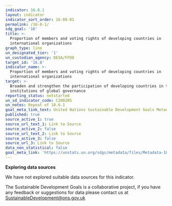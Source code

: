 ```yaml
---
indicator: 16.8.1
layout: indicator
indicator_sort_order: 16-08-01
permalink: /16-8-1/
sdg_goal: '16'
title: >-
  Proportion of members and voting rights of developing countries in
  international organizations
graph_type: line
un_designated_tier: '1'
un_custodian_agency: DESA/FFDO
target_id: '16.8'
indicator_name: >-
  Proportion of members and voting rights of developing countries in
  international organizations
target: >-
  Broaden and strengthen the participation of developing countries in the
  institutions of global governance
reporting_status: notstarted
un_sd_indicator_code: C200205
un_notes: Repeat of 10.6.1
goal_meta_link_text: United Nations Sustainable Development Goals Metadata (pdf 1361kB)
published: true
source_active_1: true
source_url_text_1: Link to Source
source_active_2: false
source_url_text_2: Link to Source
source_active_3: false
source_url_3: Link to Source
data_non_statistical: false
goal_meta_link: 'https://unstats.un.org/sdgs/metadata/files/Metadata-10-06-01.pdf'
---
```

**Exploring data sources**

We have not explored suitable data sources for this indicator. 

The Sustainable Development Goals is a collaborative project, if you have any feedback or suggestions for data please contact us at <SustainableDevelopment@ons.gov.uk>
